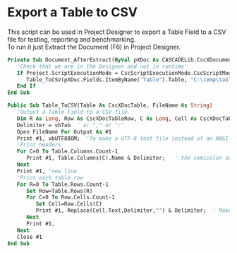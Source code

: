 # Export a Table to CSV
This script can be used in Project Designer to export a Table Field to a CSV file for testing, reporting and benchmarking.  
To run it just Extract the Document (F6) in Project Designer.
```vb
Private Sub Document_AfterExtract(ByVal pXDoc As CASCADELib.CscXDocument)
   'Check that we are in the Designer and not in runtime
   If Project.ScriptExecutionMode = CscScriptExecutionMode.CscScriptModeServerDesign Then
      Table_ToCSV(pXDoc.Fields.ItemByName("Table").Table, "C:\temp\table.csv")
   End If
End Sub

Public Sub Table_ToCSV(Table As CscXDocTable, FileName As String)
   'Output a Table Field to a CSV file.
   Dim R As Long, Row As CscXDocTableRow, C As Long, Cell As CscXDocTableCell, Delimiter As String
   Delimiter = vbTab  ' or "," or ";"
   Open FileName For Output As #1
   Print #1, vbUTF8BOM;  'To make a UTF-8 text file instead of an ANSI text file.
   'Print headers
   For C=0 To Table.Columns.Count-1
      Print #1, Table.Columns(C).Name & Delimiter;   ' the semicolon suppresses newline
   Next
   Print #1, 'new line
   'Print each table row
   For R=0 To Table.Rows.Count-1
      Set Row=Table.Rows(R)
      For C=0 To Row.Cells.Count-1
         Set Cell=Row.Cells(C)
         Print #1, Replace(Cell.Text,Delimiter,"") & Delimiter;  ' Make sure the delimiter is NOT in the table cell!!
      Next
      Print #1,
   Next
   Close #1
End Sub
```
